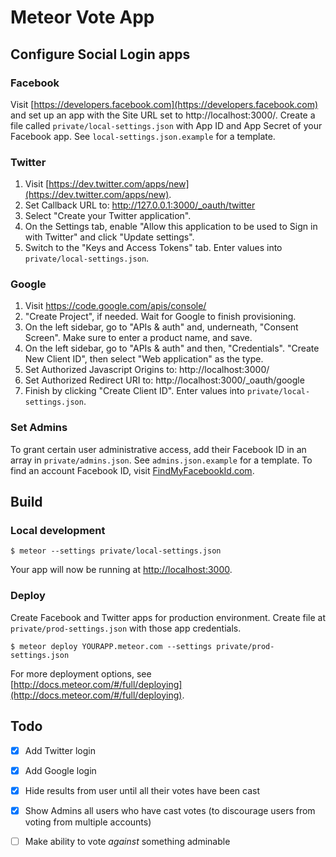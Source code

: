 # Meteor Vote App

## Configure Social Login apps

### Facebook
Visit [https://developers.facebook.com](https://developers.facebook.com)  and set up an app with the Site URL set to http://localhost:3000/. Create a file called `private/local-settings.json` with App ID and App Secret of your Facebook app. See `local-settings.json.example` for a template. 

### Twitter

1. Visit [https://dev.twitter.com/apps/new](https://dev.twitter.com/apps/new).
2. Set Callback URL to: http://127.0.0.1:3000/_oauth/twitter
3. Select "Create your Twitter application".
4. On the Settings tab, enable "Allow this application to be used to Sign in with Twitter" and click "Update settings".
5. Switch to the "Keys and Access Tokens" tab. Enter values into `private/local-settings.json`.

### Google
1. Visit https://code.google.com/apis/console/
2. "Create Project", if needed. Wait for Google to finish provisioning.
3. On the left sidebar, go to "APIs & auth" and, underneath, "Consent Screen". Make sure to enter a product name, and save.
4. On the left sidebar, go to "APIs & auth" and then, "Credentials". "Create New Client ID", then select "Web application" as the type.
5. Set Authorized Javascript Origins to: http://localhost:3000/
6. Set Authorized Redirect URI to: http://localhost:3000/_oauth/google
7. Finish by clicking "Create Client ID". Enter values into `private/local-settings.json`.


### Set Admins
To grant certain user administrative access, add their Facebook ID in an array in `private/admins.json`. See `admins.json.example` for a template. To find an account Facebook ID, visit [FindMyFacebookId.com](http://findmyfacebookid.com/).

## Build

### Local development

```
$ meteor --settings private/local-settings.json
```

Your app will now be running at [http://localhost:3000](http://localhost:3000).

### Deploy

Create Facebook and Twitter apps for production environment. Create file at `private/prod-settings.json` with those app credentials.

```
$ meteor deploy YOURAPP.meteor.com --settings private/prod-settings.json
```

For more deployment options, see [http://docs.meteor.com/#/full/deploying](http://docs.meteor.com/#/full/deploying).

## Todo
- [x] Add Twitter login
- [x] Add Google login
- [x] Hide results from user until all their votes have been cast
- [x] Show Admins all users who have cast votes (to discourage users from voting from multiple accounts)
- [ ] Make ability to vote _against_ something adminable

